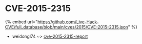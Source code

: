 # CVE-2015-2315
{% embed url="https://github.com/Live-Hack-CVE/full_database/blob/main/cves/2015/CVE-2015-2315.json" %}

* weidongl74 ~> [cve-2015-2315-report](https://www.alice-snow.ru/2015/database/cve-2015-2315/cve-2015-2315-report-weidongl74)